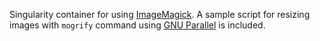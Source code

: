 Singularity container for using [ImageMagick](https://imagemagick.org/). A sample script for resizing images with `mogrify` command using [GNU Parallel](https://www.gnu.org/software/parallel/) is included.
